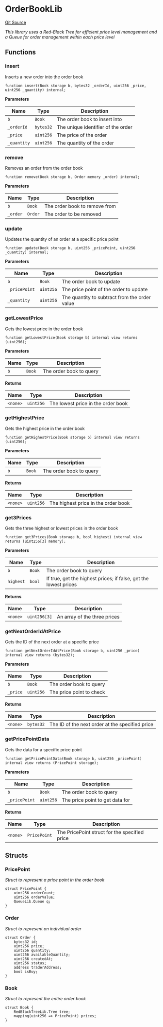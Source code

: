 # OrderBookLib
[Git Source](https://github.com/artechsoft/orderbook/blob/d467ec6f814e6d5a69e8a8eaf6201520b0cb27a5/src/OrderBookLib.sol)

*This library uses a Red-Black Tree for efficient price level management and a Queue for order management within each price level*


## Functions
### insert

Inserts a new order into the order book


```solidity
function insert(Book storage b, bytes32 _orderId, uint256 _price, uint256 _quantity) internal;
```
**Parameters**

|Name|Type|Description|
|----|----|-----------|
|`b`|`Book`|The order book to insert into|
|`_orderId`|`bytes32`|The unique identifier of the order|
|`_price`|`uint256`|The price of the order|
|`_quantity`|`uint256`|The quantity of the order|


### remove

Removes an order from the order book


```solidity
function remove(Book storage b, Order memory _order) internal;
```
**Parameters**

|Name|Type|Description|
|----|----|-----------|
|`b`|`Book`|The order book to remove from|
|`_order`|`Order`|The order to be removed|


### update

Updates the quantity of an order at a specific price point


```solidity
function update(Book storage b, uint256 _pricePoint, uint256 _quantity) internal;
```
**Parameters**

|Name|Type|Description|
|----|----|-----------|
|`b`|`Book`|The order book to update|
|`_pricePoint`|`uint256`|The price point of the order to update|
|`_quantity`|`uint256`|The quantity to subtract from the order value|


### getLowestPrice

Gets the lowest price in the order book


```solidity
function getLowestPrice(Book storage b) internal view returns (uint256);
```
**Parameters**

|Name|Type|Description|
|----|----|-----------|
|`b`|`Book`|The order book to query|

**Returns**

|Name|Type|Description|
|----|----|-----------|
|`<none>`|`uint256`|The lowest price in the order book|


### getHighestPrice

Gets the highest price in the order book


```solidity
function getHighestPrice(Book storage b) internal view returns (uint256);
```
**Parameters**

|Name|Type|Description|
|----|----|-----------|
|`b`|`Book`|The order book to query|

**Returns**

|Name|Type|Description|
|----|----|-----------|
|`<none>`|`uint256`|The highest price in the order book|


### get3Prices

Gets the three highest or lowest prices in the order book


```solidity
function get3Prices(Book storage b, bool highest) internal view returns (uint256[3] memory);
```
**Parameters**

|Name|Type|Description|
|----|----|-----------|
|`b`|`Book`|The order book to query|
|`highest`|`bool`|If true, get the highest prices; if false, get the lowest prices|

**Returns**

|Name|Type|Description|
|----|----|-----------|
|`<none>`|`uint256[3]`|An array of the three prices|


### getNextOrderIdAtPrice

Gets the ID of the next order at a specific price


```solidity
function getNextOrderIdAtPrice(Book storage b, uint256 _price) internal view returns (bytes32);
```
**Parameters**

|Name|Type|Description|
|----|----|-----------|
|`b`|`Book`|The order book to query|
|`_price`|`uint256`|The price point to check|

**Returns**

|Name|Type|Description|
|----|----|-----------|
|`<none>`|`bytes32`|The ID of the next order at the specified price|


### getPricePointData

Gets the data for a specific price point


```solidity
function getPricePointData(Book storage b, uint256 _pricePoint) internal view returns (PricePoint storage);
```
**Parameters**

|Name|Type|Description|
|----|----|-----------|
|`b`|`Book`|The order book to query|
|`_pricePoint`|`uint256`|The price point to get data for|

**Returns**

|Name|Type|Description|
|----|----|-----------|
|`<none>`|`PricePoint`|The PricePoint struct for the specified price|


## Structs
### PricePoint
*Struct to represent a price point in the order book*


```solidity
struct PricePoint {
    uint256 orderCount;
    uint256 orderValue;
    QueueLib.Queue q;
}
```

### Order
*Struct to represent an individual order*


```solidity
struct Order {
    bytes32 id;
    uint256 price;
    uint256 quantity;
    uint256 availableQuantity;
    uint256 createdAt;
    uint256 status;
    address traderAddress;
    bool isBuy;
}
```

### Book
*Struct to represent the entire order book*


```solidity
struct Book {
    RedBlackTreeLib.Tree tree;
    mapping(uint256 => PricePoint) prices;
}
```

